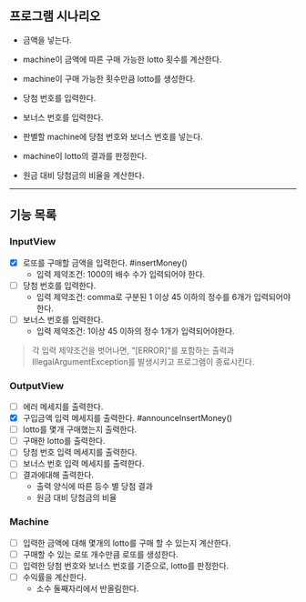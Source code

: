 ## 프로그램 시나리오

- 금액을 넣는다.
- machine이 금액에 따른 구매 가능한 lotto 횟수를 계산한다.
- machine이 구매 가능한 횟수만큼 lotto를 생성한다.

- 당첨 번호를 입력한다.
- 보너스 번호를 입력한다.

- 판별할 machine에 당첨 번호와 보너스 번호를 넣는다.
- machine이 lotto의 결과를 판정한다.
- 원금 대비 당첨금의 비율을 계산한다.

---

## 기능 목록

### InputView

- [x] 로또를 구매할 금액을 입력한다. #insertMoney()
    - 입력 제약조건: 1000의 배수 수가 입력되어야 한다.
- [ ] 당첨 번호를 입력한다.
    - 입력 제약조건: comma로 구분된 1 이상 45 이하의 정수를 6개가 입력되어야한다.
- [ ] 보너스 번호를 입력한다.
    - 입력 제약조건: 1이상 45 이하의 정수 1개가 입력되어야한다.

> 각 입력 제약조건을 벗어나면, "[ERROR]"를 포함하는 출력과 IllegalArgumentException를 발생시키고 프로그램이 종료시킨다.

### OutputView
- [ ] 에러 메세지를 출력한다.
- [x] 구입금액 입력 메세지를 출력한다. #announceInsertMoney()
- [ ] lotto를 몇개 구매했는지 출력한다.
- [ ] 구매한 lotto를 출력한다.
- [ ] 당첨 번호 입력 메세지를 출력한다.
- [ ] 보너스 번호 입력 메세지를 출력한다.
- [ ] 결과에대해 출력한다.
  - 출력 양식에 따른 등수 별 당첨 결과
  - 원금 대비 당첨금의 비율

### Machine

- [ ] 입력한 금액에 대해 몇개의 lotto를 구매 할 수 있는지 계산한다.
- [ ] 구매할 수 있는 로또 개수만큼 로또를 생성한다.
- [ ] 입력한 당첨 번호와 보너스 번호를 기준으로, lotto를 판정한다.
- [ ] 수익률을 계산한다.
    - 소수 둘째자리에서 반올림한다.
